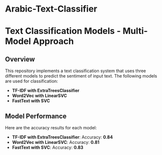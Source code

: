 # Arabic-Text-Classifier
# Text Classification Models - Multi-Model Approach

## Overview
This repository implements a text classification system that uses three different models to predict the sentiment of input text. The following models are used for classification:

- **TF-IDF with ExtraTreesClassifier**
- **Word2Vec with LinearSVC**
- **FastText with SVC**

## Model Performance
Here are the accuracy results for each model:

- **TF-IDF with ExtraTreesClassifier**: Accuracy: **0.84**
- **Word2Vec with LinearSVC**: Accuracy: **0.81**
- **FastText with SVC**: Accuracy: **0.83**
